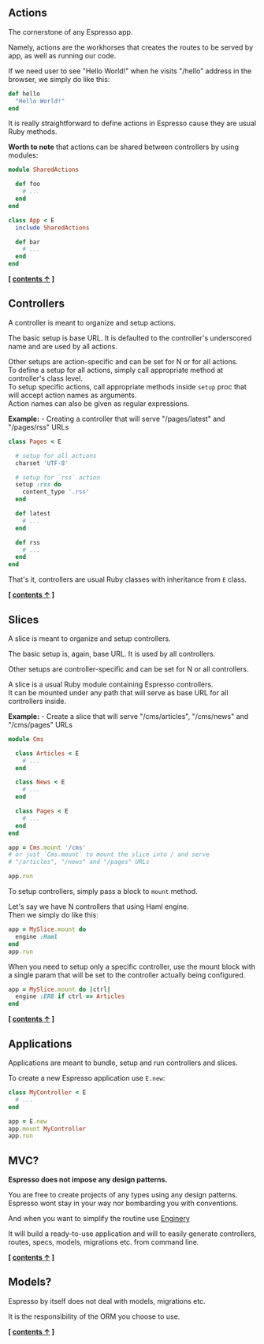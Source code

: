## Actions

The cornerstone of any Espresso app.

Namely, actions are the workhorses that creates the routes to be served by app, as well as running our code.

If we need user to see "Hello World!" when he visits "/hello" address in the browser, we simply do like this:

```ruby
def hello
  "Hello World!"
end
```

It is really straightforward to define actions in Espresso cause they are usual Ruby methods.

**Worth to note** that actions can be shared between controllers by using modules:

```ruby
module SharedActions

  def foo
    # ...
  end
end

class App < E
  include SharedActions

  def bar
    # ...
  end
end
```


**[ [contents &uarr;](https://github.com/espresso/espresso#tutorial) ]**


## Controllers


A controller is meant to organize and setup actions.

The basic setup is base URL. It is defaulted to the controller's underscored name and are used by all actions.

Other setups are action-specific and can be set for N or for all actions.<br/>
To define a setup for all actions, simply call appropriate method at controller's class level.<br/>
To setup specific actions, call appropriate methods inside `setup` proc that will accept action names as arguments.<br/>
Action names can also be given as regular expressions.

**Example:** - Creating a controller that will serve "/pages/latest" and "/pages/rss" URLs

```ruby
class Pages < E

  # setup for all actions
  charset 'UTF-8'

  # setup for `rss` action
  setup :rss do
    content_type '.rss'
  end

  def latest
    # ...
  end

  def rss
    # ...
  end
end
```

That's it, controllers are usual Ruby classes with inheritance from `E` class.

**[ [contents &uarr;](https://github.com/espresso/espresso#tutorial) ]**


## Slices


A slice is meant to organize and setup controllers.

The basic setup is, again, base URL. It is used by all controllers.

Other setups are controller-specific and can be set for N or all controllers.

A slice is a usual Ruby module containing Espresso controllers.<br/>
It can be mounted under any path that will serve as base URL for all controllers inside.

**Example:** - Create a slice that will serve "/cms/articles", "/cms/news" and "/cms/pages" URLs

```ruby
module Cms

  class Articles < E
    # ...
  end

  class News < E
    # ...
  end

  class Pages < E
    # ...
  end
end

app = Cms.mount '/cms'
# or just `Cms.mount` to mount the slice into / and serve
# "/articles", "/news" and "/pages" URLs

app.run
```

To setup controllers, simply pass a block to `mount` method.

Let's say we have N controllers that using Haml engine.<br/>
Then we simply do like this:

```ruby
app = MySlice.mount do
  engine :Haml
end
app.run
```

When you need to setup only a specific controller,
use the mount block with a single param that will be set to the controller 
actually being configured.

```ruby
app = MySlice.mount do |ctrl|
  engine :ERB if ctrl == Articles
end
```

**[ [contents &uarr;](https://github.com/espresso/espresso#tutorial) ]**

## Applications

Applications are meant to bundle, setup and run controllers and slices.

To create a new Espresso application use `E.new`:

```ruby
class MyController < E
  # ...
end

app = E.new
app.mount MyController
app.run
```



## MVC?


**Espresso does not impose any design patterns.**

You are free to create projects of any types using any design patterns.<br>
Espresso wont stay in your way nor bombarding you with conventions.

And when you want to simplify the routine use [Enginery](https://github.com/espresso/enginery)

It will build a ready-to-use application and will to easily generate controllers, routes, specs, models, migrations etc. from command line.

**[ [contents &uarr;](https://github.com/espresso/espresso#tutorial) ]**

## Models?

Espresso by itself does not deal with models, migrations etc.

It is the responsibility of the ORM you choose to use.


**[ [contents &uarr;](https://github.com/espresso/espresso#tutorial) ]**
